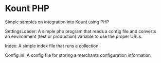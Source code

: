 # Kount PHP 

Simple samples on integration into Kount using PHP

SettingsLoader:  A simple php program that reads a config file and converts an environment (test or production) variable to use the proper URLs.

Index:  A simple index file that runs a collection

Config.ini: A config file for storing a merchants configuration information
